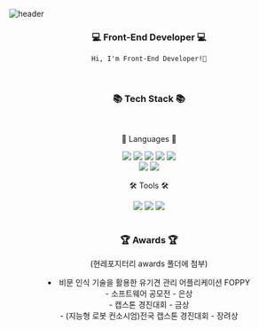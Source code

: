 ![header](https://capsule-render.vercel.app/api?type=waving&height=300&text=Welcome,-nl-&fontSize=60&desc=Jihyun's%20Github&descSize=30)

<div align="center">

<h3>💻 Front-End Developer 💻</h3>

```
Hi, I'm Front-End Developer!🙂
```

<br>

<h3>📚 Tech Stack 📚</h3>
<br>
<p>📝 Languages 📝</p>
	<img src="https://img.shields.io/badge/HTML5-E34F26?style=flat&logo=HTML5&logoColor=white" />
	<img src="https://img.shields.io/badge/CSS3-1572B6?style=flat&logo=CSS3&logoColor=white" />
  <img src="https://img.shields.io/badge/JavaScript-F7DF1E?style=flat&logo=JavaScript&logoColor=white" />
  <img src = "https://img.shields.io/badge/styled--components-DB7093?style=flat&logo=styled-components&logoColor=white" />
  <img src="https://img.shields.io/badge/TypeScript-3178C6?style=flat&logo=TypeScript&logoColor=white"/>
  <br>
  <img src="https://img.shields.io/badge/React-61DAFB?style=flat&logo=React&logoColor=black"/>
  <img src = "https://img.shields.io/badge/Next-black?style=flat&logo=next.js&logoColor=white "/>

<br>

<p>🛠 Tools 🛠</p>
  <img src="https://img.shields.io/badge/Visual%20Studio%20Code-007ACC?style=flat&logo=VisualStudioCode&logoColor=white" />
  <img src="https://img.shields.io/badge/git-F05032?style=flat&logo=git&logoColor=white">
  <img src="https://img.shields.io/badge/GitHub-181717?style=flat&logo=GitHub&logoColor=white" />

<br>
<br>

<h3>🏆 Awards 🏆</h3>
<p> (현레포지터리 awards 폴더에 첨부)</p>
<li> 비문 인식 기술을 활용한 유기견 관리 어플리케이션 FOPPY </li>
- 소프트웨어 공모전 - 은상<br>
- 캡스톤 경진대회 - 금상<br>
- (지능형 로봇 컨소시엄)전국 캡스톤 경진대회 - 장려상<br>

</div>

<!--
**jihyun517/jihyun517** is a ✨ _special_ ✨ repository because its `README.md` (this file) appears on your GitHub profile.

Here are some ideas to get you started:

- 🔭 I’m currently working on ...
- 🌱 I’m currently learning ...
- 👯 I’m looking to collaborate on ...
- 🤔 I’m looking for help with ...
- 💬 Ask me about ...
- 📫 How to reach me: ...
- 😄 Pronouns: ...
- ⚡ Fun fact: ...
-->
